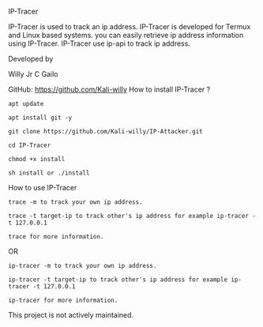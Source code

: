 IP-Tracer

IP-Tracer is used to track an ip address. IP-Tracer is developed for Termux and Linux based systems. you can easily retrieve ip address information using IP-Tracer. IP-Tracer use ip-api to track ip address.

Developed by

Willy Jr C Gailo

GitHub: https://github.com/Kali-willy
How to install IP-Tracer ?

    apt update

    apt install git -y

    git clone https://github.com/Kali-willy/IP-Attacker.git

    cd IP-Tracer

    chmod +x install

    sh install or ./install

How to use IP-Tracer

    trace -m to track your own ip address.

    trace -t target-ip to track other's ip address for example ip-tracer -t 127.0.0.1

    trace for more information.

OR

    ip-tracer -m to track your own ip address.

    ip-tracer -t target-ip to track other's ip address for example ip-tracer -t 127.0.0.1

    ip-tracer for more information.

This project is not actively maintained.
